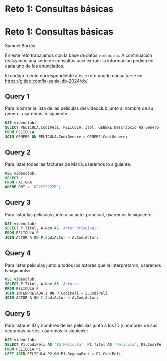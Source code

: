 # Reto 1: Consultas básicas

# Reto 1: Consultas básicas

Samuel Borrás.

En este reto trabajamos con la base de datos `videoclub`. A continuación realizamos una serie de consultas para extraer la información pedida en cada uno de los enunciados.

El código fuente correspondiente a este reto puede consultarse en: https://gitlab.com/la-senia-db-2024/db/

## Query 1

Para mostrar la lista de las películas del videoclub junto al nombre de su género, usaremos lo siguiente:

```sql
USE videoclub;
SELECT PELICULA.CodiPeli, PELICULA.Titol, GENERE.Descripcio AS Genero
FROM PELICULA
JOIN GENERE ON PELICULA.CodiGenere = GENERE.CodiGenere;
```

## Query 2

Para listar todas las facturas de María, usaremos lo siguiente:

```sql
USE videoclub;
SELECT *
FROM FACTURA
WHERE DNI = '022222222R';
```

## Query 3

Para listar las películas junto a su actor principal, usaremos lo siguiente:

```sql
USE videoclub;
SELECT P.Titol, A.Nom AS 'Actor Principal'
FROM PELICULA P
JOIN ACTOR A ON P.CodiActor = A.CodiActor;
```

## Query 4

Para listar películas junto a todos los actores que la interpretaron, usaremos lo siguiente:

```sql
USE videoclub;
SELECT P.Titol, A.Nom AS 'Actores'
FROM PELICULA P
JOIN INTERPRETADA I ON P.CodiPeli = I.CodiPeli
JOIN ACTOR A ON I.CodiActor = A.CodiActor;
```

## Query 5

Para listar el ID y nombres de las películas junto a los ID y nombres de sus segundas partes, usaremos lo siguiente:

```sql
USE videoclub;
SELECT P1.CodiPeli AS 'ID Película', P1.Titol AS 'Película', P2.CodiPeli AS 'ID Segunda Parte', P2.Titol AS ' Segunda Parte'
FROM PELICULA P1
LEFT JOIN PELICULA P2 ON P1.SegonaPart = P2.CodiPeli;
```
